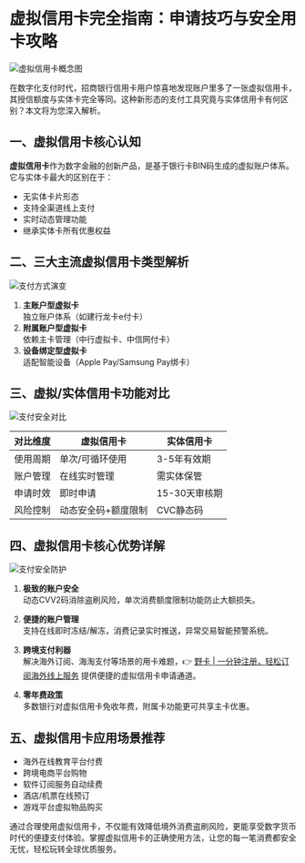 # 虚拟信用卡完全指南：申请技巧与安全用卡攻略

![虚拟信用卡概念图](https://bbtdd.com/wp-content/uploads/img/13942278.webp)

在数字化支付时代，招商银行信用卡用户惊喜地发现账户里多了一张虚拟信用卡，其授信额度与实体卡完全等同。这种新形态的支付工具究竟与实体信用卡有何区别？本文将为您深入解析。

## 一、虚拟信用卡核心认知
**虚拟信用卡**作为数字金融的创新产品，是基于银行卡BIN码生成的虚拟账户体系。它与实体卡最大的区别在于：
- 无实体卡片形态
- 支持全渠道线上支付
- 实时动态管理功能
- 继承实体卡所有优惠权益

## 二、三大主流虚拟信用卡类型解析
![支付方式演变](https://bbtdd.com/wp-content/uploads/img/4653924658952299.webp)

1. **主账户型虚拟卡**  
独立账户体系（如建行龙卡e付卡）
2. **附属账户型虚拟卡**  
依赖主卡管理（中行虚拟卡、中信网付卡）
3. **设备绑定型虚拟卡**  
适配智能设备（Apple Pay/Samsung Pay绑卡）

## 三、虚拟/实体信用卡功能对比
![支付安全对比](https://bbtdd.com/wp-content/uploads/img/97404120655.webp)

| 对比维度       | 虚拟信用卡                  | 实体信用卡              |
|----------------|-----------------------------|-------------------------|
| 使用周期       | 单次/可循环使用             | 3-5年有效期            |
| 账户管理       | 在线实时管理                | 需实体保管              |
| 申请时效       | 即时申请                    | 15-30天审核期          |
| 风险控制       | 动态安全码+额度限制         | CVC静态码               |

## 四、虚拟信用卡核心优势详解
![支付安全防护](https://bbtdd.com/wp-content/uploads/img/7071906983900049.webp)

1. **极致的账户安全**  
动态CVV2码消除盗刷风险，单次消费额度限制功能防止大额损失。

2. **便捷的账户管理**  
支持在线即时冻结/解冻，消费记录实时推送，异常交易智能预警系统。

3. **跨境支付利器**  
解决海外订阅、海淘支付等场景的用卡难题，👉 [野卡 | 一分钟注册，轻松订阅海外线上服务](https://bbtdd.com/yeka) 提供便捷的虚拟信用卡申请通道。

4. **零年费政策**  
多数银行对虚拟信用卡免收年费，附属卡功能更可共享主卡优惠。

## 五、虚拟信用卡应用场景推荐
- 海外在线教育平台付费
- 跨境电商平台购物
- 软件订阅服务自动续费
- 酒店/机票在线预订
- 游戏平台虚拟物品购买

通过合理使用虚拟信用卡，不仅能有效降低境外消费盗刷风险，更能享受数字货币时代的便捷支付体验。掌握虚拟信用卡的正确使用方法，让您的每一笔消费都安全无忧，轻松玩转全球优质服务。